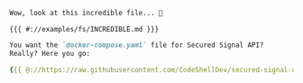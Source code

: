 ```md
Wow, look at this incredible file... 🥳
```

`{{{ #://examples/fs/INCREDIBLE.md }}}`

```md
You want the `docker-compose.yaml` file for Secured Signal API?
Really? Here you go:
```

```yaml
{{{ @://https://raw.githubusercontent.com/CodeShellDev/secured-signal-api/refs/heads/main/docker-compose.yaml }}}
```